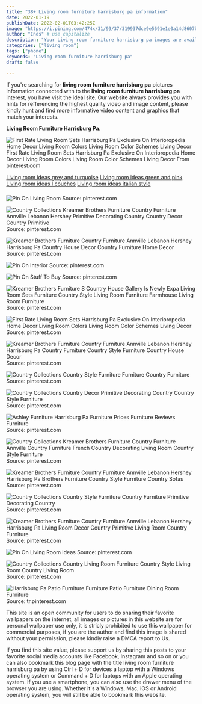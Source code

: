 ```yaml
---
title: "38+ Living room furniture harrisburg pa information"
date: 2022-01-19
publishDate: 2022-02-01T03:42:25Z
image: "https://i.pinimg.com/474x/31/99/37/319937dce9e5691e1e0a14d8607b0953.jpg"
author: "Ines" # use capitalize
description: "Your Living room furniture harrisburg pa images are available in this site. Living room furniture harrisburg pa are a topic that is being searched for and liked by netizens today. You can Find and Download the Living room furniture harrisburg pa files here. Download all royalty-free photos."
categories: ["living room"]
tags: ["phone"]
keywords: "Living room furniture harrisburg pa"
draft: false

---
```


If you're searching for **living room furniture harrisburg pa** pictures information connected with to the **living room furniture harrisburg pa** interest, you have visit the ideal  site.  Our website always  provides you with  hints  for refferencing  the highest  quality video and image  content, please kindly hunt and find more informative video content and graphics  that match your interests.

**Living Room Furniture Harrisburg Pa**. 

![First Rate Living Room Sets Harrisburg Pa Exclusive On Interioropedia Home Decor Living Room Colors Living Room Color Schemes Living Decor](https://i.pinimg.com/736x/bb/60/74/bb607406b87e16f2916d6ff5567457a7.jpg "First Rate Living Room Sets Harrisburg Pa Exclusive On Interioropedia Home Decor Living Room Colors Living Room Color Schemes Living Decor")
First Rate Living Room Sets Harrisburg Pa Exclusive On Interioropedia Home Decor Living Room Colors Living Room Color Schemes Living Decor From pinterest.com

[Living room ideas grey and turquoise](/living-room-ideas-grey-and-turquoise/)
[Living room ideas green and pink](/living-room-ideas-green-and-pink/)
[Living room ideas l couches](/living-room-ideas-l-couches/)
[Living room ideas italian style](/living-room-ideas-italian-style/)



### 

 


![Pin On Living Room](https://i.pinimg.com/originals/b6/e7/ee/b6e7ee19a48a5f612ee01309d03e18dd.jpg "Pin On Living Room")
Source: pinterest.com

 

![Country Collections Kreamer Brothers Furniture Country Furniture Annville Lebanon Hershey Primitive Decorating Country Country Decor Country Primitive](https://i.pinimg.com/originals/db/ae/b8/dbaeb8196041dfa33d837634772357e4.jpg "Country Collections Kreamer Brothers Furniture Country Furniture Annville Lebanon Hershey Primitive Decorating Country Country Decor Country Primitive")
Source: pinterest.com

 

![Kreamer Brothers Furniture Country Furniture Annville Lebanon Hershey Harrisburg Pa Country House Decor Country Furniture Home Decor](https://i.pinimg.com/originals/82/9a/f7/829af71c21bcb9588f14f40f1ca28709.jpg "Kreamer Brothers Furniture Country Furniture Annville Lebanon Hershey Harrisburg Pa Country House Decor Country Furniture Home Decor")
Source: pinterest.com

 

![Pin On Interior](https://i.pinimg.com/originals/79/9e/18/799e18a4e9b2f8f4f09449f2bc748f59.jpg "Pin On Interior")
Source: pinterest.com

 

![Pin On Stuff To Buy](https://i.pinimg.com/736x/09/80/14/0980146cf3d3c3bdd8c1c1ef56aa0315.jpg "Pin On Stuff To Buy")
Source: pinterest.com

 

![Kreamer Brothers Furniture S Country House Gallery Is Newly Expa Living Room Sets Furniture Country Style Living Room Furniture Farmhouse Living Room Furniture](https://i.pinimg.com/originals/90/16/2b/90162b9d9d603d3495c35f05cdfd873e.jpg "Kreamer Brothers Furniture S Country House Gallery Is Newly Expa Living Room Sets Furniture Country Style Living Room Furniture Farmhouse Living Room Furniture")
Source: pinterest.com

 

![First Rate Living Room Sets Harrisburg Pa Exclusive On Interioropedia Home Decor Living Room Colors Living Room Color Schemes Living Decor](https://i.pinimg.com/736x/bb/60/74/bb607406b87e16f2916d6ff5567457a7.jpg "First Rate Living Room Sets Harrisburg Pa Exclusive On Interioropedia Home Decor Living Room Colors Living Room Color Schemes Living Decor")
Source: pinterest.com

 

![Kreamer Brothers Furniture Country Furniture Annville Lebanon Hershey Harrisburg Pa Country Furniture Country Style Furniture Country House Decor](https://i.pinimg.com/originals/dd/b9/95/ddb99511196b178f102b4164a018512b.jpg "Kreamer Brothers Furniture Country Furniture Annville Lebanon Hershey Harrisburg Pa Country Furniture Country Style Furniture Country House Decor")
Source: pinterest.com

 

![Country Collections Country Style Furniture Furniture Country Furniture](https://i.pinimg.com/736x/c3/1b/8a/c31b8a4d45e9bae411911a85ebb06554--country-primitive-primitive-kitchen.jpg "Country Collections Country Style Furniture Furniture Country Furniture")
Source: pinterest.com

 

![Country Collections Country Decor Primitive Decorating Country Country Style Furniture](https://i.pinimg.com/736x/20/41/8a/20418abd5e365fa5f2a37d22205f3aa3--country-sofas-country-furniture.jpg "Country Collections Country Decor Primitive Decorating Country Country Style Furniture")
Source: pinterest.com

 

![Ashley Furniture Harrisburg Pa Furniture Prices Furniture Reviews Furniture](https://i.pinimg.com/originals/a7/ac/19/a7ac1969c66b8106c530b41f802ece44.png "Ashley Furniture Harrisburg Pa Furniture Prices Furniture Reviews Furniture")
Source: pinterest.com

 

![Country Collections Kreamer Brothers Furniture Country Furniture Annville Country Furniture French Country Decorating Living Room Country Style Furniture](https://i.pinimg.com/originals/82/6a/13/826a1334766945d2093138c465a60165.jpg "Country Collections Kreamer Brothers Furniture Country Furniture Annville Country Furniture French Country Decorating Living Room Country Style Furniture")
Source: pinterest.com

 

![Kreamer Brothers Furniture Country Furniture Annville Lebanon Hershey Harrisburg Pa Brothers Furniture Country Style Furniture Country Sofas](https://i.pinimg.com/originals/ce/cf/e8/cecfe8de893ad7de6aee5639343d9ad3.jpg "Kreamer Brothers Furniture Country Furniture Annville Lebanon Hershey Harrisburg Pa Brothers Furniture Country Style Furniture Country Sofas")
Source: pinterest.com

 

![Country Collections Country Style Furniture Country Furniture Primitive Decorating Country](https://i.pinimg.com/originals/76/5f/d6/765fd636ea4ef9a4f7cbc53cfd957d89.jpg "Country Collections Country Style Furniture Country Furniture Primitive Decorating Country")
Source: pinterest.com

 

![Kreamer Brothers Furniture Country Furniture Annville Lebanon Hershey Harrisburg Pa Living Room Decor Country Primitive Living Room Country Furniture](https://i.pinimg.com/originals/d1/2b/44/d12b448e74c3a4422c15e62f00faa2ee.jpg "Kreamer Brothers Furniture Country Furniture Annville Lebanon Hershey Harrisburg Pa Living Room Decor Country Primitive Living Room Country Furniture")
Source: pinterest.com

 

![Pin On Living Room Ideas](https://i.pinimg.com/736x/fb/e4/d1/fbe4d1b03d9459a1c5dc5252a398c9c5--prim-decor-primitive-decor.jpg "Pin On Living Room Ideas")
Source: pinterest.com

 

![Country Collections Country Living Room Furniture Country Style Living Room Country Living Room](https://i.pinimg.com/originals/d4/c4/4b/d4c44b9a77ef2f4b3f276818ad84c078.jpg "Country Collections Country Living Room Furniture Country Style Living Room Country Living Room")
Source: pinterest.com

 

![Harrisburg Pa Patio Furniture Furniture Patio Furniture Dining Room Furniture](https://i.pinimg.com/474x/31/99/37/319937dce9e5691e1e0a14d8607b0953.jpg "Harrisburg Pa Patio Furniture Furniture Patio Furniture Dining Room Furniture")
Source: tr.pinterest.com

 

This site is an open community for users to do sharing their favorite wallpapers on the internet, all images or pictures in this website are for personal wallpaper use only, it is stricly prohibited to use this wallpaper for commercial purposes, if you are the author and find this image is shared without your permission, please kindly raise a DMCA report to Us.

If you find this site value, please support us by sharing this posts to your favorite social media accounts like Facebook, Instagram and so on or you can also bookmark this blog page with the title living room furniture harrisburg pa by using Ctrl + D for devices a laptop with a Windows operating system or Command + D for laptops with an Apple operating system. If you use a smartphone, you can also use the drawer menu of the browser you are using. Whether it's a Windows, Mac, iOS or Android operating system, you will still be able to bookmark this website.
